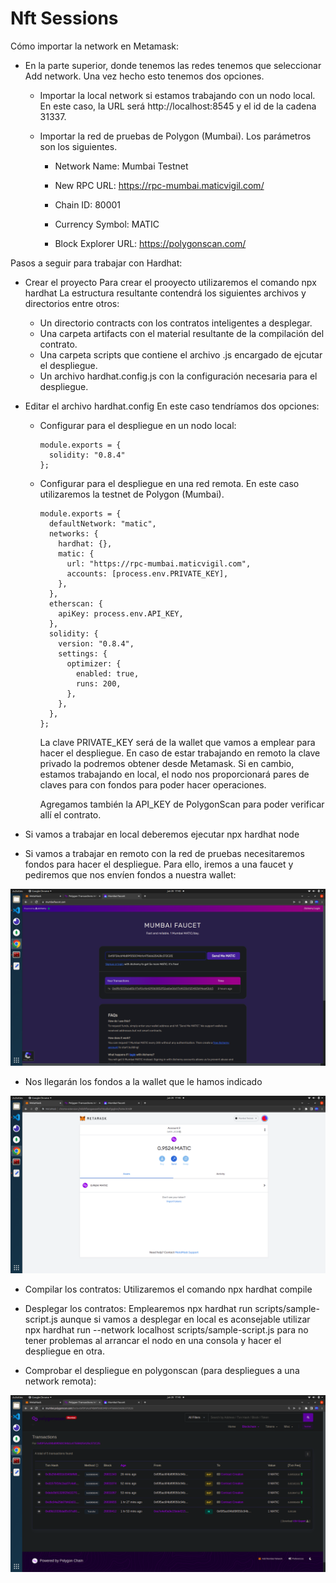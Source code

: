 # Nft Sessions

Cómo importar la network en Metamask:

- En la parte superior, donde tenemos las redes tenemos que seleccionar Add network. Una vez hecho esto tenemos dos opciones.

  - Importar la local network si estamos trabajando con un nodo local. En este caso, la URL será http://localhost:8545 y el id de la cadena 31337.

  - Importar la red de pruebas de Polygon (Mumbai). Los parámetros son los siguientes.
    
    - Network Name: Mumbai Testnet

    - New RPC URL: https://rpc-mumbai.maticvigil.com/

    - Chain ID: 80001

    - Currency Symbol: MATIC

    - Block Explorer URL: https://polygonscan.com/

Pasos a seguir para trabajar con Hardhat:

- Crear el proyecto
  Para crear el prooyecto utilizaremos el comando npx hardhat
  La estructura resultante contendrá los siguientes archivos y directorios entre otros:

  - Un directorio contracts con los contratos inteligentes a desplegar.
  - Una carpeta artifacts con el material resultante de la compilación del contrato.
  - Una carpeta scripts que contiene el archivo .js encargado de ejcutar el despliegue.
  - Un archivo hardhat.config.js con la configuración necesaria para el despliegue.

- Editar el archivo hardhat.config
  En este caso tendríamos dos opciones:
  
  - Configurar para el despliegue en un nodo local:
    ```
    module.exports = {
      solidity: "0.8.4"
    };
    ```

  - Configurar para el despliegue en una red remota. En este caso utilizaremos la testnet de Polygon (Mumbai).
    ```
    module.exports = {
      defaultNetwork: "matic",
      networks: {
        hardhat: {},
        matic: {
          url: "https://rpc-mumbai.maticvigil.com",
          accounts: [process.env.PRIVATE_KEY],
        },
      },
      etherscan: {
        apiKey: process.env.API_KEY,
      },
      solidity: {
        version: "0.8.4",
        settings: {
          optimizer: {
            enabled: true,
            runs: 200,
          },
        },
      },
    };
    ```
    
    La clave PRIVATE_KEY será de la wallet que vamos a emplear para hacer el despliegue. En caso de estar trabajando en remoto la clave privado la podremos obtener desde Metamask. Si en cambio, estamos trabajando en local, el nodo nos proporcionará pares de claves para con fondos para poder hacer operaciones.

    Agregamos también la API_KEY de PolygonScan para poder verificar allí el contrato.

- Si vamos a trabajar en local deberemos ejecutar npx hardhat node

- Si vamos a trabajar en remoto con la red de pruebas necesitaremos fondos para hacer el despliegue. Para ello, iremos a una faucet y pediremos que nos envíen fondos a nuestra wallet:

<img src="./readme-images/faucet.png" alt="faucet" />

- Nos llegarán los fondos a la wallet que le hamos indicado

<img src="./readme-images/metamask.png" alt="metamask" />

- Compilar los contratos:
  Utilizaremos el comando npx hardhat compile

- Desplegar los contratos:
  Emplearemos npx hardhat run scripts/sample-script.js aunque si vamos a desplegar en local es aconsejable utilizar npx hardhat run --network localhost scripts/sample-script.js para no tener problemas al arrancar el nodo en una consola y hacer el despliegue en otra.

- Comprobar el despliegue en polygonscan (para despliegues a una network remota):

<img src="./readme-images/polygonscan.png" alt="polygonscan" />
